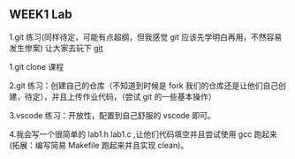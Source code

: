 ## WEEK1 Lab

1.git 练习(同样待定，可能有点超纲，但我感觉 git 应该先学明白再用，不然容易发生惨案)
让大家去玩下 [git](https://learngitbranching.js.org/?locale=zh_CN)

1.git clone 课程

2.git 练习：创建自己的仓库（不知道到时候是 fork 我们的仓库还是让他们自己创建，待定），并且上传作业代码，（尝试 git 的一些基本操作）

3.vscode 练习：开放性，配置到自己舒服的 vscode 即可。

4.我会写一个很简单的 lab1.h lab1.c ,让他们代码填空并且尝试使用 gcc 跑起来(拓展：编写简易 Makefile 跑起来并且实现 clean)。

